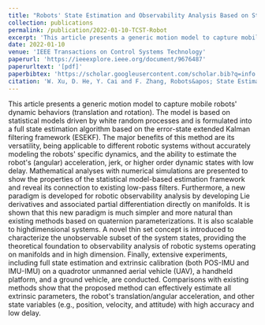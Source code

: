 ```yaml
---
title: "Robots' State Estimation and Observability Analysis Based on Statistical Motion Models"
collection: publications
permalink: /publication/2022-01-10-TCST-Robot
excerpt: 'This article presents a generic motion model to capture mobile robots&apos; dynamic behaviors (translation and rotation). The model is based on statistical models driven by white random processes and is formulated into a full state estimation algorithm based on the error-state extended Kalman filtering framework (ESEKF). The major benefits of this method are its versatility, being applicable to different robotic systems without accurately modeling the robots&apos; specific dynamics, and the ability to estimate the robot&apos;s (angular) acceleration, jerk, or higher order dynamic states with low delay. Mathematical analyses with numerical simulations are presented to show the properties of the statistical model-based estimation framework and reveal its connection to existing low-pass filters. Furthermore, a new paradigm is developed for robotic observability analysis by developing Lie derivatives and associated partial differentiation directly on manifolds. It is shown that this new paradigm is much simpler and more natural than existing methods based on quaternion parameterizations. It is also scalable to highdimensional systems. A novel thin set concept is introduced to characterize the unobservable subset of the system states, providing the theoretical foundation to observability analysis of robotic systems operating on manifolds and in high dimension. Finally, extensive experiments, including full state estimation and extrinsic calibration (both POS-IMU and IMU-IMU) on a quadrotor unmanned aerial vehicle (UAV), a handheld platform, and a ground vehicle, are conducted. Comparisons with existing methods show that the proposed method can effectively estimate all extrinsic parameters, the robot&apos;s translation/angular acceleration, and other state variables (e.g., position, velocity, and attitude) with high accuracy and low delay.'
date: 2022-01-10
venue: 'IEEE Transactions on Control Systems Technology'
paperurl: 'https://ieeexplore.ieee.org/document/9676487'
paperurltext: '[pdf]'
paperbibtex: 'https://scholar.googleusercontent.com/scholar.bib?q=info:du0fIlL7gzMJ:scholar.google.com/&amp;output=citation&amp;scisdr=Cm3pnLgeELeo6o21y_Y:AGlGAw8AAAAAZHCw0_ZU1F1LBr0HFwXcGrti7aI&amp;scisig=AGlGAw8AAAAAZHCw01DaVbIlsAWE3aBw26Rh1Ws&amp;scisf=4&amp;ct=citation&amp;cd=-1'
citation: 'W. Xu, D. He, Y. Cai and F. Zhang, Robots&apos; State Estimation and Observability Analysis Based on Statistical Motion Models,&quot; in <i>IEEE Transactions on Control Systems Technology</i>, vol. 30, no. 5, pp. 2030-2045, Sept. 2022, doi: 10.1109/TCST.2021.3133080.&quot;'
---
```

This article presents a generic motion model to capture mobile robots&apos; dynamic behaviors (translation and rotation). The model is based on statistical models driven by white random processes and is formulated into a full state estimation algorithm based on the error-state extended Kalman filtering framework (ESEKF). The major benefits of this method are its versatility, being applicable to different robotic systems without accurately modeling the robots&apos; specific dynamics, and the ability to estimate the robot&apos;s (angular) acceleration, jerk, or higher order dynamic states with low delay. Mathematical analyses with numerical simulations are presented to show the properties of the statistical model-based estimation framework and reveal its connection to existing low-pass filters. Furthermore, a new paradigm is developed for robotic observability analysis by developing Lie derivatives and associated partial differentiation directly on manifolds. It is shown that this new paradigm is much simpler and more natural than existing methods based on quaternion parameterizations. It is also scalable to highdimensional systems. A novel thin set concept is introduced to characterize the unobservable subset of the system states, providing the theoretical foundation to observability analysis of robotic systems operating on manifolds and in high dimension. Finally, extensive experiments, including full state estimation and extrinsic calibration (both POS-IMU and IMU-IMU) on a quadrotor unmanned aerial vehicle (UAV), a handheld platform, and a ground vehicle, are conducted. Comparisons with existing methods show that the proposed method can effectively estimate all extrinsic parameters, the robot&apos;s translation/angular acceleration, and other state variables (e.g., position, velocity, and attitude) with high accuracy and low delay.
